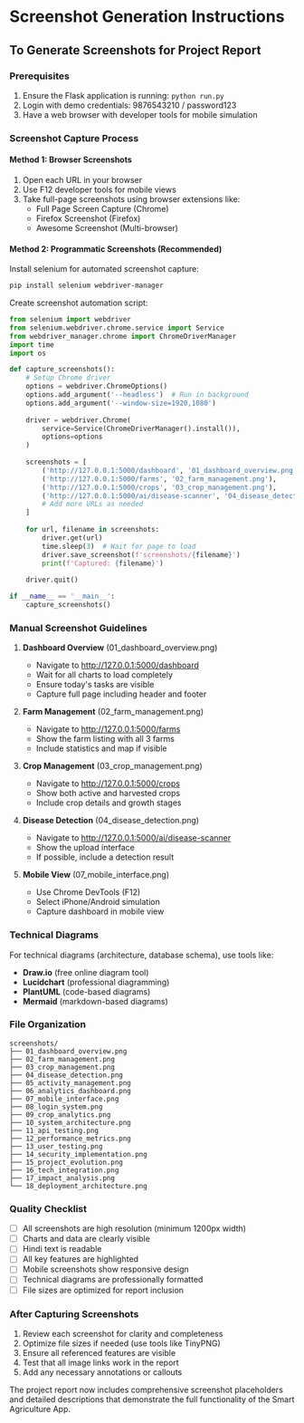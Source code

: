 # Screenshot Generation Instructions

## To Generate Screenshots for Project Report

### Prerequisites
1. Ensure the Flask application is running: `python run.py`
2. Login with demo credentials: 9876543210 / password123
3. Have a web browser with developer tools for mobile simulation

### Screenshot Capture Process

#### Method 1: Browser Screenshots
1. Open each URL in your browser
2. Use F12 developer tools for mobile views
3. Take full-page screenshots using browser extensions like:
   - Full Page Screen Capture (Chrome)
   - Firefox Screenshot (Firefox)
   - Awesome Screenshot (Multi-browser)

#### Method 2: Programmatic Screenshots (Recommended)
Install selenium for automated screenshot capture:

```bash
pip install selenium webdriver-manager
```

Create screenshot automation script:

```python
from selenium import webdriver
from selenium.webdriver.chrome.service import Service
from webdriver_manager.chrome import ChromeDriverManager
import time
import os

def capture_screenshots():
    # Setup Chrome driver
    options = webdriver.ChromeOptions()
    options.add_argument('--headless')  # Run in background
    options.add_argument('--window-size=1920,1080')
    
    driver = webdriver.Chrome(
        service=Service(ChromeDriverManager().install()),
        options=options
    )
    
    screenshots = [
        ('http://127.0.0.1:5000/dashboard', '01_dashboard_overview.png'),
        ('http://127.0.0.1:5000/farms', '02_farm_management.png'),
        ('http://127.0.0.1:5000/crops', '03_crop_management.png'),
        ('http://127.0.0.1:5000/ai/disease-scanner', '04_disease_detection.png'),
        # Add more URLs as needed
    ]
    
    for url, filename in screenshots:
        driver.get(url)
        time.sleep(3)  # Wait for page to load
        driver.save_screenshot(f'screenshots/{filename}')
        print(f'Captured: {filename}')
    
    driver.quit()

if __name__ == '__main__':
    capture_screenshots()
```

### Manual Screenshot Guidelines

1. **Dashboard Overview** (01_dashboard_overview.png)
   - Navigate to http://127.0.0.1:5000/dashboard
   - Wait for all charts to load completely
   - Ensure today's tasks are visible
   - Capture full page including header and footer

2. **Farm Management** (02_farm_management.png)
   - Navigate to http://127.0.0.1:5000/farms
   - Show the farm listing with all 3 farms
   - Include statistics and map if visible

3. **Crop Management** (03_crop_management.png)
   - Navigate to http://127.0.0.1:5000/crops
   - Show both active and harvested crops
   - Include crop details and growth stages

4. **Disease Detection** (04_disease_detection.png)
   - Navigate to http://127.0.0.1:5000/ai/disease-scanner
   - Show the upload interface
   - If possible, include a detection result

5. **Mobile View** (07_mobile_interface.png)
   - Use Chrome DevTools (F12)
   - Select iPhone/Android simulation
   - Capture dashboard in mobile view

### Technical Diagrams

For technical diagrams (architecture, database schema), use tools like:
- **Draw.io** (free online diagram tool)
- **Lucidchart** (professional diagramming)
- **PlantUML** (code-based diagrams)
- **Mermaid** (markdown-based diagrams)

### File Organization

```
screenshots/
├── 01_dashboard_overview.png
├── 02_farm_management.png
├── 03_crop_management.png
├── 04_disease_detection.png
├── 05_activity_management.png
├── 06_analytics_dashboard.png
├── 07_mobile_interface.png
├── 08_login_system.png
├── 09_crop_analytics.png
├── 10_system_architecture.png
├── 11_api_testing.png
├── 12_performance_metrics.png
├── 13_user_testing.png
├── 14_security_implementation.png
├── 15_project_evolution.png
├── 16_tech_integration.png
├── 17_impact_analysis.png
└── 18_deployment_architecture.png
```

### Quality Checklist

- [ ] All screenshots are high resolution (minimum 1200px width)
- [ ] Charts and data are clearly visible
- [ ] Hindi text is readable
- [ ] All key features are highlighted
- [ ] Mobile screenshots show responsive design
- [ ] Technical diagrams are professionally formatted
- [ ] File sizes are optimized for report inclusion

### After Capturing Screenshots

1. Review each screenshot for clarity and completeness
2. Optimize file sizes if needed (use tools like TinyPNG)
3. Ensure all referenced features are visible
4. Test that all image links work in the report
5. Add any necessary annotations or callouts

The project report now includes comprehensive screenshot placeholders and detailed descriptions that demonstrate the full functionality of the Smart Agriculture App.
